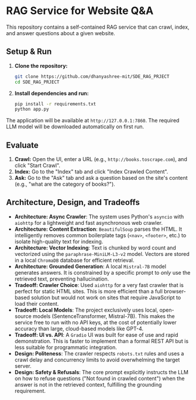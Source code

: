 # RAG Service for Website Q&A

This repository contains a self-contained RAG service that can crawl, index, and answer questions about a given website.

## Setup & Run

1.  **Clone the repository:**
    ```bash
    git clone https://github.com/dhanyashree-mit/SDE_RAG_PRJECT
    cd SDE_RAG_PRJECT
    
    ```

2.  **Install dependencies and run:**
    ```bash
    pip install -r requirements.txt
    python app.py
    ```
The application will be available at `http://127.0.0.1:7860`. The required LLM model will be downloaded automatically on first run.

## Evaluate

1.  **Crawl:** Open the UI, enter a URL (e.g., `http://books.toscrape.com`), and click "Start Crawl".
2.  **Index:** Go to the "Index" tab and click "Index Crawled Content".
3.  **Ask:** Go to the "Ask" tab and ask a question based on the site's content (e.g., "what are the category of books?").

## Architecture, Design, and Tradeoffs

* **Architecture: Async Crawler**: The system uses Python's `asyncio` with `aiohttp` for a lightweight and fast asynchronous web crawler.
* **Architecture: Content Extraction**: `BeautifulSoup` parses the HTML. It intelligently removes common boilerplate tags (`<nav>`, `<footer>`, etc.) to isolate high-quality text for indexing.
* **Architecture: Vector Indexing**: Text is chunked by word count and vectorized using the `paraphrase-MiniLM-L3-v2` model. Vectors are stored in a local `ChromaDB` database for efficient retrieval.
* **Architecture: Grounded Generation**: A local `Mistral-7B` model generates answers. It is constrained by a specific prompt to *only* use the retrieved text, preventing hallucination.
* **Tradeoff: Crawler Choice**: Used `aiohttp` for a very fast crawler that is perfect for static HTML sites. This is more efficient than a full browser-based solution but would not work on sites that require JavaScript to load their content.
* **Tradeoff: Local Models**: The project exclusively uses local, open-source models (SentenceTransformer, Mistral-7B). This makes the service free to run with no API keys, at the cost of potentially lower accuracy than large, cloud-based models like GPT-4.
* **Tradeoff: UI vs. API**: A `Gradio` UI was built for ease of use and rapid demonstration. This is faster to implement than a formal REST API but is less suitable for programmatic integration.
* **Design: Politeness**: The crawler respects `robots.txt` rules and uses a crawl delay and concurrency limits to avoid overwhelming the target server.
* **Design: Safety & Refusals**: The core prompt explicitly instructs the LLM on how to refuse questions ("Not found in crawled content") when the answer is not in the retrieved context, fulfilling the grounding requirement.
